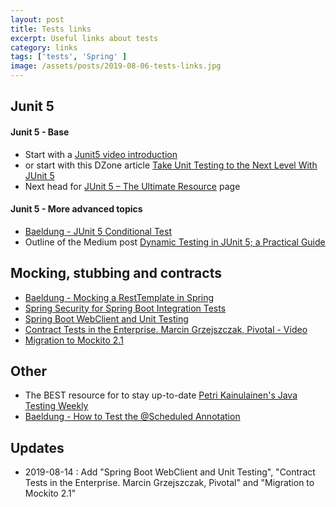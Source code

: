 ```yaml
---
layout: post
title: Tests links
excerpt: Useful links about tests
category: links
tags: ['tests', 'Spring' ]
image: /assets/posts/2019-08-06-tests-links.jpg
---
```


## Junit 5

#### Junit 5 - Base

- Start with a [Junit5 video introduction](https://www.youtube.com/watch?v=K7g2HUhWbNE)
- or start with this DZone article [Take Unit Testing to the Next Level With JUnit 5 ](https://dzone.com/articles/take-unit-testing-to-the-next-level-with-junit-5)
- Next head for [JUnit 5 – The Ultimate Resource](https://www.petrikainulainen.net/junit-5-the-ultimate-resource/) page

#### Junit 5 - More advanced topics

- [Baeldung - JUnit 5 Conditional Test](https://www.baeldung.com/junit-5-conditional-test-execution)
- Outline of the Medium post [Dynamic Testing in JUnit 5; a Practical Guide](https://outline.com/gjVPHL)

## Mocking, stubbing and contracts

- [Baeldung - Mocking a RestTemplate in Spring](https://www.baeldung.com/spring-mock-rest-template)
- [Spring Security for Spring Boot Integration Tests](https://www.baeldung.com/spring-security-integration-tests)
- [Spring Boot WebClient and Unit Testing](https://dzone.com/articles/spring-boot-webclient-and-its-testing)
- [Contract Tests in the Enterprise. Marcin Grzejszczak, Pivotal - Video](https://www.youtube.com/watch?v=yQjcDlibdWM)
- [Migration to Mockito 2.1](https://asolntsev.github.io/en/2016/10/11/mockito-2.1/)

## Other

- The BEST resource for to stay up-to-date [Petri Kainulainen's Java Testing Weekly](https://www.petrikainulainen.net/blog/)
- [Baeldung - How to Test the @Scheduled Annotation](https://www.baeldung.com/spring-testing-scheduled-annotation)

## Updates

- 2019-08-14 : Add "Spring Boot WebClient and Unit Testing", "Contract Tests in the Enterprise. Marcin Grzejszczak, Pivotal" and "Migration to Mockito 2.1"
